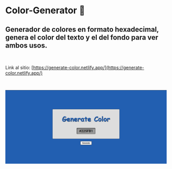 # Color-Generator 🎨


## Generador de colores en formato hexadecimal, genera el color del texto y el del fondo para ver ambos usos.
<br>

Link al sitio:
[https://generate-color.netlify.app/](https://generate-color.netlify.app/)

<br>


![](Screenshot.PNG)
